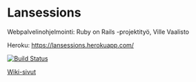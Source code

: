 # Lansessions

Webpalvelinohjelmointi: Ruby on Rails -projektityö, Ville Vaalisto

Heroku: https://lansessions.herokuapp.com/

[![Build Status](https://travis-ci.org/Vaalisto/lansessions.png)](https://travis-ci.org/Vaalisto/lansessions)

[Wiki-sivut](https://github.com/Vaalisto/lansessions/wiki)